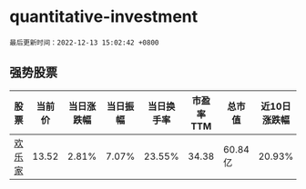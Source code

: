 # quantitative-investment

`最后更新时间：2022-12-13 15:02:42 +0800`

## 强势股票

|股票|当前价|当日涨跌幅|当日振幅|当日换手率|市盈率TTM|总市值|近10日涨跌幅|
|----|----|----|----|----|----|----|----|
|[欢乐家](https://xueqiu.com/S/SZ300997)|13.52|2.81%|7.07%|23.55%|34.38|60.84亿|20.93%|
